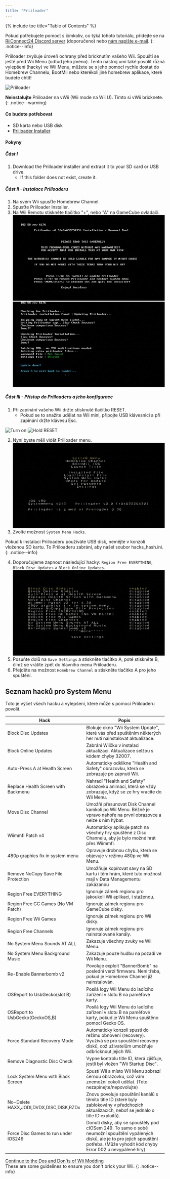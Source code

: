 ```yaml
---
title: "Priiloader"
---
```


{% include toc title="Table of Contents" %}

Pokud potřebujete pomoct s čímkoliv, co týká tohoto tutoriálu, přidejte se na [RiiConnect24 Discord server](https://discord.gg/rc24) (doporučeno) nebo [nám napište e-mail](mailto:support@riiconnect24.net).
{: .notice--info}

Priiloader zvyšuje úroveň ochrany před bricknutím vašeho Wii. Spouští se ještě před Wii Menu (odtud jeho jméno). Tento nástroj umí také povolit různá vylepšení (hacky) ve Wii Menu, můžete se s jeho pomocí rychle dostat do Homebrew Channelu, BootMii nebo kterékoli jiné homebrew aplikace, které budete chtít!

![Priiloader](/images/priiloader.jpg)

**Neinstalujte** Priiloader na vWii (Wii mode na Wii U). Tímto si vWii bricknete.
{: .notice--warning}

#### Co budete potřebovat
* SD karta nebo USB disk
* [Priiloader Installer](https://hbb1.oscwii.org/hbb/priiloader/priiloader.zip)

#### Pokyny
##### Část I

1. Download the Priiloader installer and extract it to your SD card or USB drive.
    * If this folder does not exist, create it.

##### Část II - Instalace Priiloaderu

1. Na svém Wii spusťte Homebrew Channel.
2. Spusťte Priiloader Installer.
3. Na Wii Remotu stiskněte tlačítko "+", nebo "A" na GameCube ovladači. ![Install Priiloader](/images/Priiloader/installer.png) ![Installing](/images/Priiloader/installing.png)

##### Část III - Přístup do Priiloaderu a jeho konfigurace

1. Při zapínání vašeho Wii držte stisknuté tlačítko RESET.
    * Pokud se to snažíte udělat na Wii mini, připojte USB klávesnici a při zapínání držte klávesu Esc.

![Turn on](/images/Priiloader/on.jpg) ![Hold RESET](/images/Priiloader/reset.jpg)

2. Nyní byste měli vidět Priiloader menu. ![Menu](/images/Priiloader/mainmenu.png)
3. Zvolte možnost `System Menu Hacks`.

Pokud k instalaci Priiloaderu používáte USB disk, nemějte v konzoli vloženou SD kartu. To Priiloaderu zabrání, aby našel soubor hacks_hash.ini.
{: .notice--info}

4. Doporučujeme zapnout následující hacky: `Region Free EVERYTHING`, `Block Disc Updates` a `Block Online Updates`. ![System Menu Hacks](/images/Priiloader/hacks.png)
1. Posuňte dolů na `Save Settings` a stiskněte tlačítko A, poté stiskněte B, čímž se vrátíte zpět do hlavního menu Priiloaderu.
1. Přejděte na možnost `Homebrew Channel` a stiskněte tlačítko A pro jeho spuštění.

## Seznam hacků pro System Menu

Toto je výčet všech hacku a vylepšení, které může s pomocí Priiloaderu povolit.

| Hack                                    | Popis                                                                                                                                                                                          |
| --------------------------------------- | ---------------------------------------------------------------------------------------------------------------------------------------------------------------------------------------------- |
| Block Disc Updates                      | Blokuje okno "Wii System Update", které vás před spuštěním některých her nutí nainstalovat aktualizace.                                                                                        |
| Block Online Updates                    | Zabrání Wiičku v instalaci aktualizací. Aktualizace selžou s kódem chyby 32007.                                                                                                                |
| Auto-Press A at Health Screen           | Automaticky odklikne "Health and Safety" obrazovku, která se zobrazuje po zapnutí Wii.                                                                                                         |
| Replace Health Screen with Backmenu     | Nahradí "Health and Safety" obrazovku animací, která se vždy zobrazuje, když se ze hry vracíte do Wii Menu.                                                                                    |
| Move Disc Channel                       | Umožňí přesunovat Disk Channel kamkoli po Wii Menu. Běžně je vpravo nahoře na první obrazovce a nelze s ním hýbat.                                                                             |
| Wiimmfi Patch v4                        | Automaticky aplikuje patch na všechny hry spuštěné z Disc Channelu, aby je bylo možné hrát přes Wiimmfi.                                                                                       |
| 480p graphics fix in system menu        | Opravuje drobnou chybu, která se objevuje v režimu 480p ve Wii Menu.                                                                                                                           |
| Remove NoCopy Save File Protection      | Umožňuje kopírovat savy na SD kartu i těm hrám, které tuto možnost mají v Data Managementu zakázanou                                                                                           |
| Region Free EVERYTHING                  | Ignoruje zámek regionu pro jakoukoli Wii aplikaci, i staženou.                                                                                                                                 |
| Region Free GC Games (No VM Patch)      | Ignoruje zámek regionu pro GameCube disky.                                                                                                                                                     |
| Region Free Wii Games                   | Ignoruje zámek regionu pro Wii disky.                                                                                                                                                          |
| Region Free Channels                    | Ignoruje zámek regionu pro nainstalované kanály.                                                                                                                                               |
| No System Menu Sounds AT ALL            | Zakazuje všechny zvuky ve Wii Menu.                                                                                                                                                            |
| No System Menu Background Music         | Zakazuje pouze hudbu na pozadí ve Wii Menu.                                                                                                                                                    |
| Re-Enable Bannerbomb v2                 | Povoluje exploit "BannerBomb" na poslední verzi firmwaru. Není třeba, pokud je Homebrew Channel již nainstalován.                                                                              |
| OSReport to UsbGecko(slot B)            | Posílá logy Wii Menu do ladícího zařízení v slotu B na paměťové karty.                                                                                                                         |
| OSReport to UsbGecko(GeckoOS,B)         | Posílá logy Wii Menu do ladícího zařízení v slotu B na paměťové karty, pokud je Wii Menu spuštěno pomocí Gecko OS.                                                                             |
| Force Standard Recovery Mode            | Automaticky konzoli spustí do režimu obnovení (recovery). Využívá se pro spouštění recovery disků, což uživatelům umožňuje odbricknout jejich Wii.                                             |
| Remove Diagnostic Disc Check            | Vypne kontrolu title ID, která zjišťuje, jestli byl vložen "Wii Startup Disc".                                                                                                                 |
| Lock System Menu with Black Screen      | Spustí Wii a místo Wii Menu zobrazí černou obrazovku, což vám znemožní cokoli udělat. (Toto nezapínejte/nepovolujte)                                                                           |
| No-Delete HAXX,JODI,DVDX,DISC,DISK,RZDx | Znovu povoluje spouštění kanálů s těmito title ID (které byly zablokovány v předchozích aktualizacích, neboť se jednalo o title ID exploitů).                                                  |
| Force Disc Games to run under IOS249    | Donutí disky, aby se spouštěly pod cIOSem 249. To samo o sobě neumožní spouštění vypálených disků, ale je to pro jejich spouštění potřeba. (Může vyhodit kód chyby Error 002 u nevypálené hry) |


[Continue to the Dos and Don'ts of Wii Modding](dosanddonts)<br> These are some guidelines to ensure you don't brick your Wii.
{: .notice--info}
